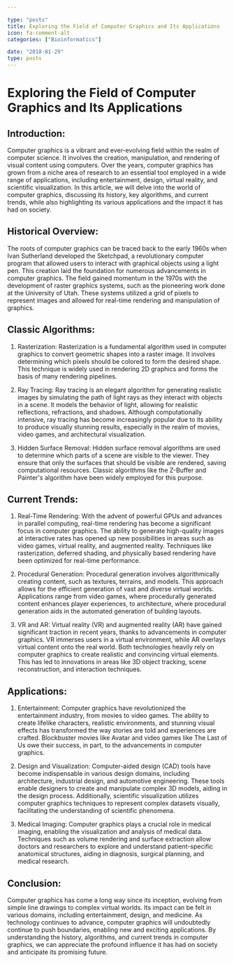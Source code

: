 ```yaml
---

type: "posts"
title: Exploring the Field of Computer Graphics and Its Applications
icon: fa-comment-alt
categories: ["Bioinformatics"]

date: "2018-01-29"
type: posts
---
```





# Exploring the Field of Computer Graphics and Its Applications

## Introduction:

Computer graphics is a vibrant and ever-evolving field within the realm of computer science. It involves the creation, manipulation, and rendering of visual content using computers. Over the years, computer graphics has grown from a niche area of research to an essential tool employed in a wide range of applications, including entertainment, design, virtual reality, and scientific visualization. In this article, we will delve into the world of computer graphics, discussing its history, key algorithms, and current trends, while also highlighting its various applications and the impact it has had on society.

## Historical Overview:

The roots of computer graphics can be traced back to the early 1960s when Ivan Sutherland developed the Sketchpad, a revolutionary computer program that allowed users to interact with graphical objects using a light pen. This creation laid the foundation for numerous advancements in computer graphics. The field gained momentum in the 1970s with the development of raster graphics systems, such as the pioneering work done at the University of Utah. These systems utilized a grid of pixels to represent images and allowed for real-time rendering and manipulation of graphics.

## Classic Algorithms:

1. Rasterization: Rasterization is a fundamental algorithm used in computer graphics to convert geometric shapes into a raster image. It involves determining which pixels should be colored to form the desired shape. This technique is widely used in rendering 2D graphics and forms the basis of many rendering pipelines.

2. Ray Tracing: Ray tracing is an elegant algorithm for generating realistic images by simulating the path of light rays as they interact with objects in a scene. It models the behavior of light, allowing for realistic reflections, refractions, and shadows. Although computationally intensive, ray tracing has become increasingly popular due to its ability to produce visually stunning results, especially in the realm of movies, video games, and architectural visualization.

3. Hidden Surface Removal: Hidden surface removal algorithms are used to determine which parts of a scene are visible to the viewer. They ensure that only the surfaces that should be visible are rendered, saving computational resources. Classic algorithms like the Z-Buffer and Painter's algorithm have been widely employed for this purpose.

## Current Trends:

1. Real-Time Rendering: With the advent of powerful GPUs and advances in parallel computing, real-time rendering has become a significant focus in computer graphics. The ability to generate high-quality images at interactive rates has opened up new possibilities in areas such as video games, virtual reality, and augmented reality. Techniques like rasterization, deferred shading, and physically based rendering have been optimized for real-time performance.

2. Procedural Generation: Procedural generation involves algorithmically creating content, such as textures, terrains, and models. This approach allows for the efficient generation of vast and diverse virtual worlds. Applications range from video games, where procedurally generated content enhances player experiences, to architecture, where procedural generation aids in the automated generation of building layouts.

3. VR and AR: Virtual reality (VR) and augmented reality (AR) have gained significant traction in recent years, thanks to advancements in computer graphics. VR immerses users in a virtual environment, while AR overlays virtual content onto the real world. Both technologies heavily rely on computer graphics to create realistic and convincing virtual elements. This has led to innovations in areas like 3D object tracking, scene reconstruction, and interaction techniques.

## Applications:

1. Entertainment: Computer graphics have revolutionized the entertainment industry, from movies to video games. The ability to create lifelike characters, realistic environments, and stunning visual effects has transformed the way stories are told and experiences are crafted. Blockbuster movies like Avatar and video games like The Last of Us owe their success, in part, to the advancements in computer graphics.

2. Design and Visualization: Computer-aided design (CAD) tools have become indispensable in various design domains, including architecture, industrial design, and automotive engineering. These tools enable designers to create and manipulate complex 3D models, aiding in the design process. Additionally, scientific visualization utilizes computer graphics techniques to represent complex datasets visually, facilitating the understanding of scientific phenomena.

3. Medical Imaging: Computer graphics plays a crucial role in medical imaging, enabling the visualization and analysis of medical data. Techniques such as volume rendering and surface extraction allow doctors and researchers to explore and understand patient-specific anatomical structures, aiding in diagnosis, surgical planning, and medical research.

## Conclusion:

Computer graphics has come a long way since its inception, evolving from simple line drawings to complex virtual worlds. Its impact can be felt in various domains, including entertainment, design, and medicine. As technology continues to advance, computer graphics will undoubtedly continue to push boundaries, enabling new and exciting applications. By understanding the history, algorithms, and current trends in computer graphics, we can appreciate the profound influence it has had on society and anticipate its promising future.